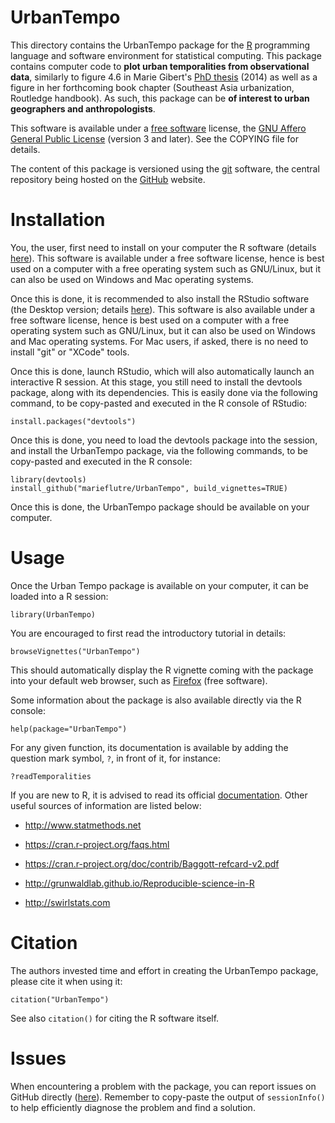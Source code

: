 **UrbanTempo**
==============

This directory contains the UrbanTempo package for the [R](https://www.r-project.org/) programming language and software environment for statistical computing.
This package contains computer code to **plot urban temporalities from observational data**, similarly to figure 4.6 in Marie Gibert's [PhD thesis](https://www.academia.edu/7549254) (2014) as well as a figure in her forthcoming book chapter (Southeast Asia urbanization, Routledge handbook).
As such, this package can be **of interest to urban geographers and anthropologists**.

This software is available under a [free software](https://en.wikipedia.org/wiki/Free_software) license, the [GNU Affero General Public License](https://www.gnu.org/licenses/agpl.html) (version 3 and later).
See the COPYING file for details.

The content of this package is versioned using the [git](http://www.git-scm.com/) software, the central repository being hosted on the [GitHub](https://github.com/marieflutre/UrbanTempo) website.


# Installation

You, the user, first need to install on your computer the R software (details [here](https://cloud.r-project.org/)).
This software is available under a free software license, hence is best used on a computer with a free operating system such as GNU/Linux, but it can also be used on Windows and Mac operating systems.

Once this is done, it is recommended to also install the RStudio software (the Desktop version; details [here](https://www.rstudio.com/products/rstudio/#Desktop)).
This software is also available under a free software license, hence is best used on a computer with a free operating system such as GNU/Linux, but it can also be used on Windows and Mac operating systems.
For Mac users, if asked, there is no need to install "git" or "XCode" tools.

Once this is done, launch RStudio, which will also automatically launch an interactive R session.
At this stage, you still need to install the devtools package, along with its dependencies.
This is easily done via the following command, to be copy-pasted and executed in the R console of RStudio:
```
install.packages("devtools")
```

Once this is done, you need to load the devtools package into the session, and install the UrbanTempo package, via the following commands, to be copy-pasted and executed in the R console:
```
library(devtools)
install_github("marieflutre/UrbanTempo", build_vignettes=TRUE)
```

Once this is done, the UrbanTempo package should be available on your computer.


# Usage

Once the Urban Tempo package is available on your computer, it can be loaded into a R session:
```
library(UrbanTempo)
```

You are encouraged to first read the introductory tutorial in details:
```
browseVignettes("UrbanTempo")
```

This should automatically display the R vignette coming with the package into your default web browser, such as [Firefox](https://en.wikipedia.org/wiki/Firefox) (free software).

Some information about the package is also available directly via the R console:
```
help(package="UrbanTempo")
```

For any given function, its documentation is available by adding the question mark symbol, `?`, in front of it, for instance:
```
?readTemporalities
```

If you are new to R, it is advised to read its official [documentation](https://cran.r-project.org/manuals.html).
Other useful sources of information are listed below:

* http://www.statmethods.net

* https://cran.r-project.org/faqs.html

* https://cran.r-project.org/doc/contrib/Baggott-refcard-v2.pdf

* http://grunwaldlab.github.io/Reproducible-science-in-R

* http://swirlstats.com


# Citation

The authors invested time and effort in creating the UrbanTempo package, please cite it when using it:
```
citation("UrbanTempo")
```

See also `citation()` for citing the R software itself.


# Issues

When encountering a problem with the package, you can report issues on GitHub directly ([here](https://github.com/marieflutre/UrbanTempo/issues)).
Remember to copy-paste the output of `sessionInfo()` to help efficiently diagnose the problem and find a solution.
